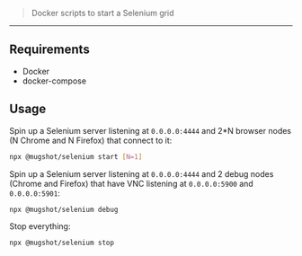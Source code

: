 > Docker scripts to start a Selenium grid

----

## Requirements

- Docker
- docker-compose


## Usage

Spin up a Selenium server listening at `0.0.0.0:4444` and 2*N browser nodes (N Chrome and N Firefox) that connect to it:

```sh
npx @mugshot/selenium start [N=1]
```

Spin up a Selenium server listening at `0.0.0.0:4444` and 2 debug nodes (Chrome and Firefox) that have VNC listening at `0.0.0.0:5900` and `0.0.0.0:5901`:

```sh
npx @mugshot/selenium debug
```

Stop everything:

```sh
npx @mugshot/selenium stop
```

